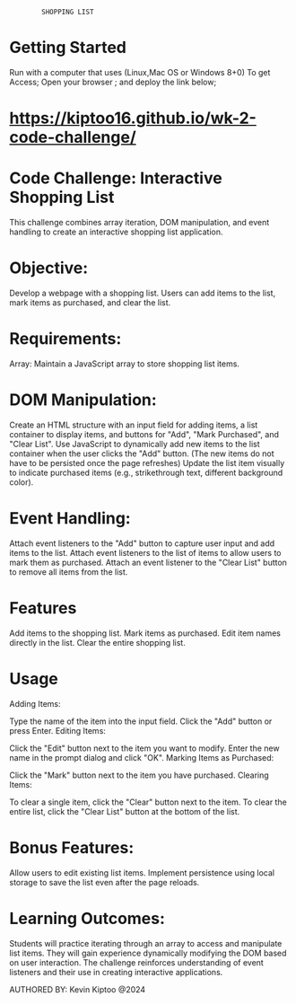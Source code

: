 


            SHOPPING LIST

# Getting Started
Run with a computer that uses (Linux,Mac OS or Windows 8+0) 
To get Access; Open your browser ; and deploy the link below;
# https://kiptoo16.github.io/wk-2-code-challenge/
 

# Code Challenge: Interactive Shopping List
This challenge combines array iteration, DOM manipulation, and event handling to create an interactive shopping list application.

# Objective:
Develop a webpage with a shopping list. Users can add items to the list, mark items as purchased, and clear the list.

# Requirements:
Array: Maintain a JavaScript array to store shopping list items.

# DOM Manipulation:
Create an HTML structure with an input field for adding items, a list container to display items, and buttons for "Add", "Mark Purchased", and "Clear List".
Use JavaScript to dynamically add new items to the list container when the user clicks the "Add" button. (The new items do not have to be persisted once the page refreshes)
Update the list item visually to indicate purchased items (e.g., strikethrough text, different background color).

# Event Handling:
Attach event listeners to the "Add" button to capture user input and add items to the list.
Attach event listeners to the list of items to allow users to mark them as purchased.
Attach an event listener to the "Clear List" button to remove all items from the list.

# Features
Add items to the shopping list.
Mark items as purchased.
Edit item names directly in the list.
Clear the entire shopping list.

 
# Usage
Adding Items:

Type the name of the item into the input field.
Click the "Add" button or press Enter.
Editing Items:

Click the "Edit" button next to the item you want to modify.
Enter the new name in the prompt dialog and click "OK".
Marking Items as Purchased:

Click the "Mark" button next to the item you have purchased.
Clearing Items:

To clear a single item, click the "Clear" button next to the item.
To clear the entire list, click the "Clear List" button at the bottom of the list.


# Bonus Features:
Allow users to edit existing list items.
Implement persistence using local storage to save the list even after the page reloads.
 

# Learning Outcomes:
Students will practice iterating through an array to access and manipulate list items.
They will gain experience dynamically modifying the DOM based on user interaction.
The challenge reinforces understanding of event listeners and their use in creating interactive applications.
 


AUTHORED BY: Kevin Kiptoo
@2024